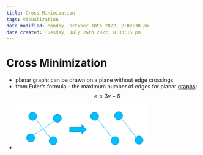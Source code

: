 ```yaml
---
title: Cross Minimization
tags: visualization
date modified: Monday, October 10th 2022, 2:02:30 pm
date created: Tuesday, July 26th 2022, 8:33:15 pm
---
```


# Cross Minimization
- planar graph: can be drawn on a plane without edge crossings
- from Euler’s formula - the maximum number of edges for planar [graphs](Graphs.md): $$e \leq 3v-6$$
- ![im](assets/Pasted%20image%2020220418105118.png)

